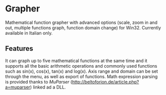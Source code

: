 # Grapher
Mathematical function grapher with advanced options (scale, zoom in and out, multiple functions graph, function domain change) for Win32. Currently available in Italian only.

## Features ##
It can graph up to five mathematical functions at the same time and it supports all the basic arithmetic operations and commonly used functions such as sin(x), cos(x), tan(x) and log(x).
Axis range and domain can be set through the menu, as well as export of functions.
Math expression parsing is provided thanks to _MuParser_ (http://beltoforion.de/article.php?a=muparser) linked ad a DLL.
